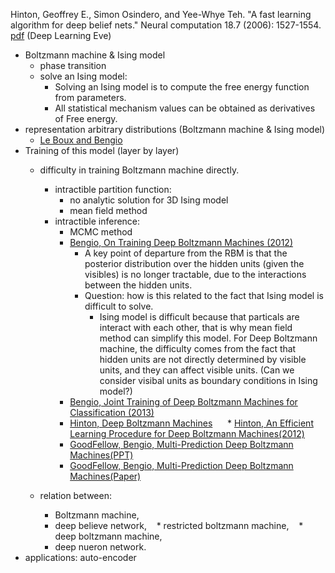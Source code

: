 Hinton, Geoffrey E., Simon Osindero, and Yee-Whye Teh. "A fast learning algorithm for deep belief nets." Neural computation 18.7 (2006): 1527-1554. [pdf](http://www.cs.toronto.edu/~hinton/absps/ncfast.pdf) (Deep Learning Eve)

* Boltzmann machine & Ising model
  * phase transition
  * solve an Ising model:
    * Solving an Ising model is to compute the free energy function from parameters.
    * All statistical mechanism values can be obtained as derivatives of Free energy.
* representation arbitrary distributions (Boltzmann machine & Ising model)
  * [Le Boux and Bengio](http://www.iro.umontreal.ca/~lisa/publications2/index.php/attachments/single/22)
* Training of this model (layer by layer)
  * difficulty in training Boltzmann machine directly.
    * intractible partition function:
      * no analytic solution for 3D Ising model
      * mean field method
    * intractible inference:
      * MCMC method
      * [Bengio, On Training Deep Boltzmann Machines (2012)](https://arxiv.org/pdf/1203.4416.pdf)
        * A key point of departure from the RBM is that the posterior distribution over the hidden units (given the visibles) is no longer tractable, due to the interactions between the hidden units.
        * Question: how is this related to the fact that Ising model is difficult to solve.
          * Ising model is difficult because that particals are interact with each other, that is why mean field method can simplify this model. For Deep Boltzmann machine, the difficulty comes from the fact that hidden units are not directly determined by visible units, and they can affect visible units. (Can we consider visibal units as boundary conditions in Ising model?)
      * [Bengio, Joint Training of Deep Boltzmann Machines for Classification (2013)](https://arxiv.org/pdf/1301.3568.pdf)
      * [Hinton, Deep Boltzmann Machines](http://proceedings.mlr.press/v5/salakhutdinov09a/salakhutdinov09a.pdf)
      * [Hinton, An Efficient Learning Procedure for Deep Boltzmann Machines(2012)](http://www.utstat.toronto.edu/~rsalakhu/papers/neco_DBM.pdf)
      * [GoodFellow, Bengio, Multi-Prediction Deep Boltzmann Machines(PPT)](http://swoh.web.engr.illinois.edu/courses/IE598/handout/fall2016_slide3.pdf)
      * [GoodFellow, Bengio, Multi-Prediction Deep Boltzmann Machines(Paper)](https://papers.nips.cc/paper/5024-multi-prediction-deep-boltzmann-machines.pdf)
      
  * relation between: 
    * Boltzmann machine, 
    * deep believe network, 
    * restricted boltzmann machine, 
    * deep boltzmann machine, 
    * deep nueron network.
* applications: auto-encoder  
